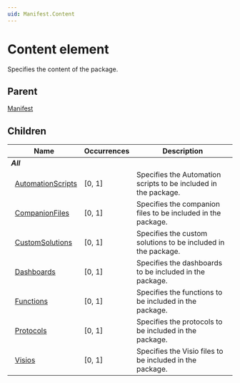 ```yaml
---
uid: Manifest.Content
---
```


# Content element

Specifies the content of the package.

## Parent

[Manifest](xref:Manifest)

## Children

|Name|Occurrences|Description|
|--- |--- |--- |
|***All***|||
|&nbsp;&nbsp;[AutomationScripts](xref:Manifest.Content.AutomationScripts)|[0, 1]|Specifies the Automation scripts to be included in the package.|
|&nbsp;&nbsp;[CompanionFiles](xref:Manifest.Content.CompanionFiles)|[0, 1]|Specifies the companion files to be included in the package.|
|&nbsp;&nbsp;[CustomSolutions](xref:Manifest.Content.CustomSolutions)|[0, 1]|Specifies the custom solutions to be included in the package.|
|&nbsp;&nbsp;[Dashboards](xref:Manifest.Content.Dashboards)|[0, 1]|Specifies the dashboards to be included in the package.|
|&nbsp;&nbsp;[Functions](xref:Manifest.Content.Functions)|[0, 1]|Specifies the functions to be included in the package.|
|&nbsp;&nbsp;[Protocols](xref:Manifest.Content.Protocols)|[0, 1]|Specifies the protocols to be included in the package.|
|&nbsp;&nbsp;[Visios](xref:Manifest.Content.Visios)|[0, 1]|Specifies the Visio files to be included in the package.|
